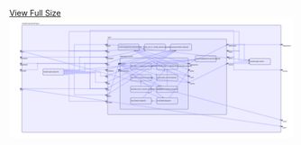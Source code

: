[View Full Size](https://raw.githubusercontent.com/mingfang/terraform-k8s-modules/master/modules/openwhisk/nginx/diagram.svg?sanitize=true)<img src="diagram.svg"/>
